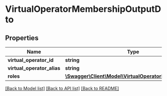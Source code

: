 # VirtualOperatorMembershipOutputDto

## Properties
Name | Type | Description | Notes
------------ | ------------- | ------------- | -------------
**virtual_operator_id** | **string** |  | [optional] 
**virtual_operator_alias** | **string** |  | [optional] 
**roles** | [**\Swagger\Client\Model\VirtualOperatorRoleOutputDto[]**](VirtualOperatorRoleOutputDto.md) |  | [optional] 

[[Back to Model list]](../README.md#documentation-for-models) [[Back to API list]](../README.md#documentation-for-api-endpoints) [[Back to README]](../README.md)


